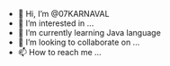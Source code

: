- 👋 Hi, I’m @07KARNAVAL
- 👀 I’m interested in ...
- 🌱 I’m currently learning Java language
- 💞️ I’m looking to collaborate on ...
- 📫 How to reach me ...

<!---
07KARNAVAL/07KARNAVAL is a ✨ special ✨ repository because its `README.md` (this file) appears on your GitHub profile.
You can click the Preview link to take a look at your changes.
--->
